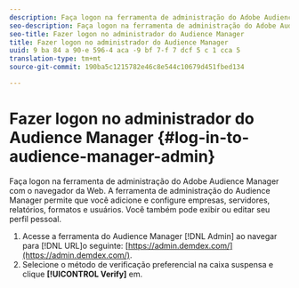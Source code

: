 ```yaml
---
description: Faça logon na ferramenta de administração do Adobe Audience Manager com o navegador da Web. A ferramenta de administração do Audience Manager permite que você adicione e configure empresas, servidores, relatórios, formatos e usuários. Você também pode exibir ou editar seu perfil pessoal.
seo-description: Faça logon na ferramenta de administração do Adobe Audience Manager com o navegador da Web. A ferramenta de administração do Audience Manager permite que você adicione e configure empresas, servidores, relatórios, formatos e usuários. Você também pode exibir ou editar seu perfil pessoal.
seo-title: Fazer logon no administrador do Audience Manager
title: Fazer logon no administrador do Audience Manager
uuid: 9 ba 84 a 90-e 596-4 aca -9 bf 7-f 7 dcf 5 c 1 cca 5
translation-type: tm+mt
source-git-commit: 190ba5c1215782e46c8e544c10679d451fbed134

---
```



# Fazer logon no administrador do Audience Manager {#log-in-to-audience-manager-admin}

Faça logon na ferramenta de administração do Adobe Audience Manager com o navegador da Web. A ferramenta de administração do Audience Manager permite que você adicione e configure empresas, servidores, relatórios, formatos e usuários. Você também pode exibir ou editar seu perfil pessoal.

<!-- t_login.xml -->

1. Acesse a ferramenta do Audience Manager [!DNL Admin] ao navegar para [!DNL URL]o seguinte: [https://admin.demdex.com/](https://admin.demdex.com/).
1. Selecione o método de verificação preferencial na caixa suspensa e clique **[!UICONTROL Verify]** em.
